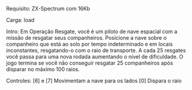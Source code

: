 Requisito: ZX-Spectrum com 16Kb

Carga: load

Intro:
	Em Operação Resgate, você é um piloto de nave espacial com a missão de resgatar seus companheiros. Posicione a nave sobre o companheiro que está ao solo por tempo indeterminado e em locais inconstantes, resgatando-o com o raio de transporte.
	A cada 25 resgates você passa para uma nova rodada aumentando o nível de dificuldade.
	O jogo termina se você não conseguir resgatar 25 companheiros após disparar no máximo 100 raios.

Controles: 
	[6] e [7] Movimentam a nave para os lados
	[0] Dispara o raio